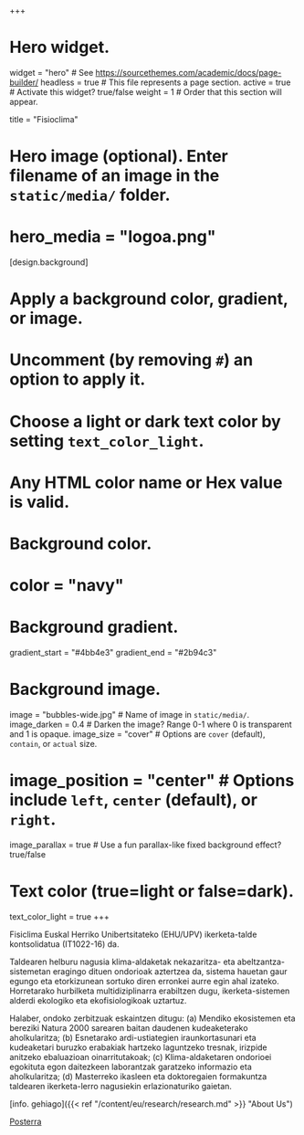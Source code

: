+++
# Hero widget.
widget = "hero"  # See https://sourcethemes.com/academic/docs/page-builder/
headless = true  # This file represents a page section.
active = true  # Activate this widget? true/false
weight = 1  # Order that this section will appear.

title = "Fisioclima"

# Hero image (optional). Enter filename of an image in the `static/media/` folder.
# hero_media = "logoa.png"

[design.background]
  # Apply a background color, gradient, or image.
  #   Uncomment (by removing `#`) an option to apply it.
  #   Choose a light or dark text color by setting `text_color_light`.
  #   Any HTML color name or Hex value is valid.

  # Background color.
  # color = "navy"
  
  # Background gradient.
  gradient_start = "#4bb4e3"
  gradient_end = "#2b94c3"
  
  # Background image.
  image = "bubbles-wide.jpg"  # Name of image in `static/media/`.
  image_darken = 0.4  # Darken the image? Range 0-1 where 0 is transparent and 1 is opaque.
  image_size = "cover"  #  Options are `cover` (default), `contain`, or `actual` size.
  # image_position = "center"  # Options include `left`, `center` (default), or `right`.
  image_parallax = true  # Use a fun parallax-like fixed background effect? true/false
  
  # Text color (true=light or false=dark).
  text_color_light = true
+++

Fisiclima Euskal Herriko Unibertsitateko (EHU/UPV) ikerketa-talde kontsolidatua (IT1022-16) da.

Taldearen helburu nagusia klima-aldaketak nekazaritza- eta abeltzantza-sistemetan eragingo dituen ondorioak aztertzea da, sistema hauetan gaur egungo eta etorkizunean sortuko diren erronkei aurre egin ahal izateko. Horretarako hurbilketa multidiziplinarra erabiltzen dugu, ikerketa-sistemen alderdi ekologiko eta ekofisiologikoak uztartuz.

Halaber, ondoko zerbitzuak eskaintzen ditugu: (a) Mendiko ekosistemen eta bereziki Natura 2000 sarearen baitan daudenen kudeaketerako aholkularitza; (b) Esnetarako ardi-ustiategien iraunkortasunari eta kudeaketari buruzko erabakiak hartzeko laguntzeko tresnak, irizpide anitzeko ebaluazioan oinarritutakoak; (c) Klima-aldaketaren ondorioei egokituta egon daitezkeen laborantzak garatzeko informazio eta aholkularitza; (d) Masterreko ikasleen eta doktoregaien
formakuntza taldearen ikerketa-lerro nagusiekin erlazionaturiko gaietan.

[info. gehiago]({{< ref "/content/eu/research/research.md" >}} "About Us")

[Posterra](/Poster.pdf)